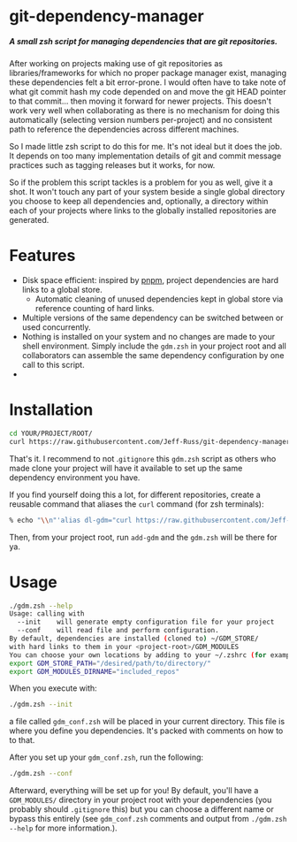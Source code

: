# git-dependency-manager

##### A small zsh script for managing dependencies that are git repositories.

After working on projects making use of git repositories as libraries/frameworks 
for which no proper package manager exist, managing these dependencies felt a bit 
error-prone. I would often have to take note of what git commit hash my code 
depended on and move the git HEAD pointer to that commit... then moving it forward 
for newer projects. This doesn't work very well when collaborating as there is no 
mechanism for doing this automatically (selecting version numbers per-project) and 
no consistent path to reference the dependencies across different machines.  

So I made little zsh script to do this for me. It's not ideal but it does the job. 
It depends on too many implementation details of git and commit message practices 
such as tagging releases but it works, for now. 

So if the problem this script tackles is a problem for you as well, give it a shot. 
It won't touch any part of your system beside a single global directory you choose 
to keep all dependencies and, optionally, a directory within each of your projects 
where links to the globally installed repositories are generated.  

# Features

* Disk space efficient:  inspired by [pnpm](https://www.npmjs.com/package/pnpm/v/3.7.0-3), project dependencies are hard links to a global store.
  * Automatic cleaning of unused dependencies kept in global store via reference counting of hard links.
* Multiple versions of the same dependency can be switched between or used concurrently.
* Nothing is installed on your system and no changes are made to your shell environment. Simply include the `gdm.zsh` in your project root and all collaborators can assemble the same dependency configuration by one call to this script.
* 


# Installation


```sh
cd YOUR/PROJECT/ROOT/
curl https://raw.githubusercontent.com/Jeff-Russ/git-dependency-manager/main/gdm.zsh > ./gdm.zsh % chmod 755 ./gdm.zsh
```

That's it. I recommend to not .`gitignore` this `gdm.zsh` script as others who made clone 
your project will have it available to set up the same dependency environment you have.   

If you find yourself doing this a lot, for different repositories, create a reusable command 
that aliases the `curl` command (for zsh terminals):  

```zsh
% echo "\\n"'alias dl-gdm="curl https://raw.githubusercontent.com/Jeff-Russ/git-dependency-manager/main/gdm.zsh > ./gdm.zsh % chmod 755 ./gdm.zsh"' >> ~/.zshrc 
```

Then, from your project root, run `add-gdm` and the `gdm.zsh`  will be there for ya.

# Usage

```sh
./gdm.zsh --help
Usage: calling with
  --init    will generate empty configuration file for your project
  --conf    will read file and perform configuration.
By default, dependencies are installed (cloned to) ~/GDM_STORE/ 
with hard links to them in your <project-root>/GDM_MODULES
You can choose your own locations by adding to your ~/.zshrc (for example):
export GDM_STORE_PATH="/desired/path/to/directory/"
export GDM_MODULES_DIRNAME="included_repos"
```

When you execute with:  

```sh
./gdm.zsh --init
```

a file called `gdm_conf.zsh` will be placed in your current directory. This file 
is where you define you dependencies. It's packed with comments on how to to that.  

After you set up your  `gdm_conf.zsh`, run the following:  

```sh
./gdm.zsh --conf
```

Afterward, everything will be set up for you! By default, you'll have a `GDM_MODULES/` 
directory in your project root with your dependencies (you probably should `.gitignore` this)
but you can choose a different name or bypass this entirely (see `gdm_conf.zsh` comments and
output from `./gdm.zsh --help` for more information.).   

